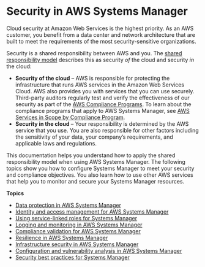 # Security in AWS Systems Manager<a name="security"></a>

Cloud security at Amazon Web Services is the highest priority\. As an AWS customer, you benefit from a data center and network architecture that are built to meet the requirements of the most security\-sensitive organizations\.

Security is a shared responsibility between AWS and you\. The [shared responsibility model](http://aws.amazon.com/compliance/shared-responsibility-model/) describes this as security *of* the cloud and security *in* the cloud:
+ **Security of the cloud** – AWS is responsible for protecting the infrastructure that runs AWS services in the Amazon Web Services Cloud\. AWS also provides you with services that you can use securely\. Third\-party auditors regularly test and verify the effectiveness of our security as part of the [AWS Compliance Programs](http://aws.amazon.com/compliance/programs/)\. To learn about the compliance programs that apply to AWS Systems Manager, see [AWS Services in Scope by Compliance Program](http://aws.amazon.com/compliance/services-in-scope/)\.
+ **Security in the cloud** – Your responsibility is determined by the AWS service that you use\. You are also responsible for other factors including the sensitivity of your data, your company’s requirements, and applicable laws and regulations\. 

This documentation helps you understand how to apply the shared responsibility model when using AWS Systems Manager\. The following topics show you how to configure Systems Manager to meet your security and compliance objectives\. You also learn how to use other AWS services that help you to monitor and secure your Systems Manager resources\. 

**Topics**
+ [Data protection in AWS Systems Manager](data-protection.md)
+ [Identity and access management for AWS Systems Manager](security-iam.md)
+ [Using service\-linked roles for Systems Manager](using-service-linked-roles.md)
+ [Logging and monitoring in AWS Systems Manager](logging-and-monitoring.md)
+ [Compliance validation for AWS Systems Manager](security-compliance.md)
+ [Resilience in AWS Systems Manager](disaster-recovery-resiliency.md)
+ [Infrastructure security in AWS Systems Manager](infrastructure-security.md)
+ [Configuration and vulnerability analysis in AWS Systems Manager](vulnerability-analysis-and-management.md)
+ [Security best practices for Systems Manager](security-best-practices.md)